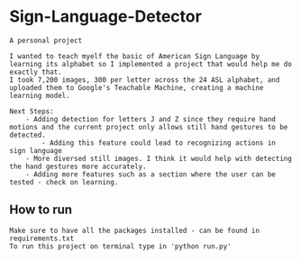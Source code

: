 # Sign-Language-Detector
    
    A personal project

    I wanted to teach myelf the basic of American Sign Language by learning its alphabet so I implemented a project that would help me do exactly that.
    I took 7,200 images, 300 per letter across the 24 ASL alphabet, and uploaded them to Google's Teachable Machine, creating a machine learning model.

    Next Steps:
        - Adding detection for letters J and Z since they require hand motions and the current project only allows still hand gestures to be detected.
            - Adding this feature could lead to recognizing actions in sign language 
        - More diversed still images. I think it would help with detecting the hand gestures more accurately.
        - Adding more features such as a section where the user can be tested - check on learning.


## How to run
    Make sure to have all the packages installed - can be found in requirements.txt 
    To run this project on terminal type in 'python run.py'

